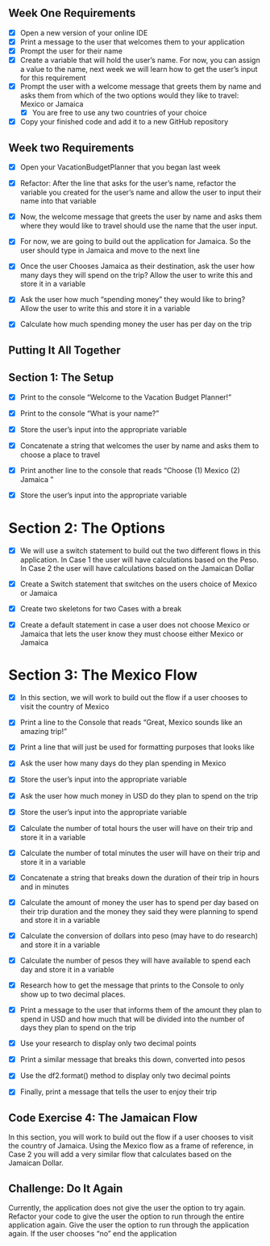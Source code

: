 ## Week One Requirements

- [x] Open a new version of your online IDE
- [x] Print a message to the user that welcomes them to your application
- [x] Prompt the user for their name
- [x] Create a variable that will hold the user’s name. For now, you can assign a value to the name, next week we will learn how to get the user’s input for this requirement
- [x] Prompt the user with a welcome message that greets them by name and asks them from which of the two options would they like to travel: Mexico or Jamaica
    - [x] You are free to use any two countries of your choice
- [x] Copy your finished code and add it to a new GitHub repository

## Week two Requirements
- [x] Open your VacationBudgetPlanner that you began last week
- [x] Refactor: After the line that asks for the user’s name, refactor the variable you created for the user’s name and allow the user to input their name into that variable
- [x] Now, the welcome message that greets the user by name and asks them where they would like to travel should use the name that the user input.
- [x] For now, we are going to build out the application for Jamaica. So the user should type in Jamaica and move to the next line
- [x] Once the user Chooses Jamaica as their destination, ask the user how many days they will spend on the trip? Allow the user to write this and store it in a variable
- [x] Ask the user how much “spending money” they would like to bring? Allow the user to write this and store it in a variable
- [x] Calculate how much spending money the user has per day on the trip 


## Putting It All Together

## Section 1: The Setup

-[x] Print to the console “Welcome to the Vacation Budget Planner!”
-[x] Print to the console “What is your name?”
-[x] Store the user’s input into the appropriate variable
-[x] Concatenate a string that welcomes the user by name and asks them to choose a place to travel
-[x] Print another line to the console that reads “Choose (1) Mexico (2) Jamaica ”
-[x] Store the user’s input into the appropriate variable



# Section 2: The Options
- [x] We will use a switch statement to build out the two different flows in this application. In Case 1 the user will have calculations based on the Peso. In Case 2 the user will have calculations based on the Jamaican Dollar
- [x] Create a Switch statement that switches on the users choice of Mexico or Jamaica
- [x] Create two skeletons for two Cases with a break 
- [x] Create a default statement in case a user does not choose Mexico or Jamaica that lets the user know they must choose either Mexico or Jamaica



# Section 3: The Mexico Flow

- [x] In this section, we will work to build out the flow if a user chooses to visit the country of Mexico
- [x] Print a line to the Console that reads “Great, Mexico sounds like an amazing trip!”
- [x] Print a line that will just be used for formatting purposes that looks like 
- [x] Ask the user how many days do they plan spending in Mexico
- [x] Store the user’s input into the appropriate variable
- [x] Ask the user how much money in USD do they plan to spend on the trip
- [x] Store the user’s input into the appropriate variable
- [x] Calculate the number of total hours the user will have on their trip and store it in a variable
- [x] Calculate the number of total minutes the user will have on their trip and store it in a variable
- [x] Concatenate a string that breaks down the duration of their trip in hours and in minutes
- [x] Calculate the amount of money the user has to spend per day based on their trip duration and the money they said they were planning to spend and store it in a variable
- [x] Calculate the conversion of dollars into peso (may have to do research) and store it in a variable
- [x] Calculate the number of pesos they will have available to spend each day and store it in a variable
- [x] Research how to get the message that prints to the Console to only show up to two decimal places.
- [x] Print a message to the user that informs them of the amount they plan to spend in USD and how much that will be divided into the number of days they plan to spend on the trip
- [x] Use your research to display only two decimal points
- [x] Print a similar message that breaks this down, converted into pesos
- [x] Use the df2.format() method to display only two decimal points
- [x] Finally, print a message that tells the user to enjoy their trip 


## Code Exercise 4: The Jamaican Flow 

In this section, you will work to build out the flow if a user chooses to visit the country of Jamaica. 
Using the Mexico flow as a frame of reference, in Case 2 you will add a very similar flow that calculates based on the Jamaican Dollar.

## Challenge: Do It Again
Currently, the application does not give the user the option to try again. Refactor your code to give the user the option to run through the entire application again.
Give the user the option to run through the application again. 
If the user chooses “no” end the application






